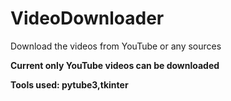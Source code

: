 # VideoDownloader
Download the videos from YouTube or any sources

**Current only YouTube videos can be downloaded**

**Tools used: pytube3,tkinter**
